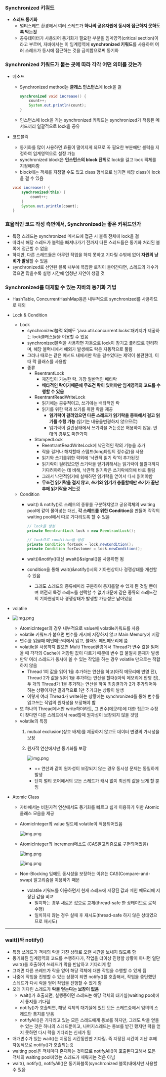 ### **Synchronized 키워드**

- **스레드 동기화**
    - 멀티스레드 환경에서 여러 스레드가 **하나의 공유자원에 동시에 접근하지 못하도록 막는것**
    - 공유데이터가 사용되어 동기화가 필요한 부분을 임계영역(critical section)이라고 부르며, 자바에서는 이 임계영역에 **synchronized 키워드**를 사용하여 여러 스레드가 동시에 접근하는 것을 금지함으로써 동기화

### Synchronized 키워드가 붙는 곳에 따라 각각 어떤 의미를 갖는가

- 메소드
    - Synchronized method는 **클래스 인스턴스**에 lock을 걺

        ```java
        synchronized void increase() {
        	count++;
        	System.out.println(count);
        }
        ```

    - 인스턴스에 lock을 거는 synchronized 키워드는 synchronized가 적용된 메서드끼리 일괄적으로 lock을 공유
- 코드블럭
    - 동기화를 많이 사용하면 효율이 떨어지게 되므로 꼭 필요한 부분에만 블럭을 지정하여 임계영역으로 설정 가능
    - synchronized block은 **인스턴스의 block 단위**로 lock을 걸고 lock 객체를 지정해야함
    - block에는 객체를 지정할 수도 있고 class 형식으로 넘기면 해당 class에 lock을 걸 수 있음

    ```java
    void increase() {
    	synchronized(this) {
    		count++;
    	}
    	System.out.println(count);
    }
    ```


### 효율적인 코드 작성 측면에서, Synchronized는 좋은 키워드인가

- 특정 스레드는 synchronized 메서드에 접근 시 블록 전체에 lock을 걺
- 따라서 해당 스레드가 블럭을 빠져나가기 전까지 다른 스레드들은 동기화 처리된 블록에 접근할 수 없음
- 하지만, 다른 스레드들은 아무런 작업을 하지 못하고 기다릴 수밖에 없어 **자원의 낭비가 발생**할 수 있음
- synchronized로 선언된 블록 내부에 복잡한 로직이 들어간다면, 스레드의 개수가 많으면 많을수록 실행 시간에 엄청난 지연이 생길 것

### Synchronized를 대체할 수 있는 자바의 동기화 기법

- HashTable, ConcurrentHashMap등은 내부적으로 synchronized를 사용하므로 제외
- Lock & Condition
    - Lock
        - synchronized블럭 외에도 ‘java.util.concurrent.locks’패키지가 제공하는 lock클래스들을 이용할 수 있음
        - synchronized블럭을 사용하면 자동으로 lock이 잠기고 풀리므로 편리하며, 해당 블럭내에서 예외가 발생해도 락은 자동적으로 풀림
        - 그러나 때로는 같은 메서드 내에서만 락을 걸수있다는 제약이 불편한데, 이때 락 클래스를 사용함
        - 종류
            - ReentrantLock
                - 재진입이 가능한 락. 가장 일반적인 배타락
                - **배타적인 락이기때문에 무조건 락이 있어야만 임계영역의 코드를 수행할 수 있음**
            - ReentrantReadWriteLock
                - 읽기에는 공유적이고, 쓰기에는 배타적인 락
                - 읽기를 위한 락과 쓰기를 위한 락을 제공
                    - **읽기락이 걸려있으면 다른 스레드가 읽기락을 중복해서 걸고 읽기를 수행 가능** (읽기는 내용을변경하지 않으므로)
                    - 읽기락이 걸린상태에서 쓰기락을 거는것은 허용하지 않음. 반대의 경우도 마찬가지
            - StampedLock
                - ReentrantReadWriteLock에 낙관적인 락의 기능을 추가
                - 락을 걸거나 해지할때 스탬프(long타입의 정수값)을 사용
                - 읽기와 쓰기를위한 락외에 ‘낙관적 읽기 락’이 추가된것
                - 읽기락이 걸려있으면 쓰기락을 얻기위해서는 읽기락이 풀릴때까지 기다려야하는 데 비해, 낙관적 읽기락은 쓰기락에의해 바로 풀림
                - 그래서 낙관적읽기에 실패하면 읽기락을 얻어서 다시 읽어야함
                - **무조건 읽기락을 걸지 않고, 쓰기와 읽기가 충돌할때만 쓰기가 끝난후에 읽기락을 거는것**
    - Condition
        - wait() & notify()로 스레드의 종류를 구분하지않고 공유객체의 waiting pool에 같이 몰아넣는 대신, **각 스레드를 위한 Condition**을 만들어 각각의 waiting pool에서 따로 기다리도록 할 수 있음

            ```java
            // lock을 생성
            private ReentrantLock lock = new ReentrantLock();
            
            // lock으로 condition을 생성
            private Condition forCook = lock.newCondition();
            private Condition forCustomer = lock.newCondition();
            ```

        - wait()&notify()대신 await()&signal()을 사용하면 됨
        - condition을 통해 wait()&notify()시의 기아현상이나 경쟁상태를 개선할 수 있음
            - 그래도 스레드의 종류에따라 구분하여 통지를할 수 있게 된 것일 뿐이며 여전히 특정 스레드를 선택할 수 없기때문에 같은 종류의 스레드간의 기아현상이나 경쟁상태가 발생할 가능성은 남아있음
- volatile
- ![img.png](img/synchronized1.png)

    - AtomicInteger의 경우 내부적으로 value에 volatile키워드를 사용
    - volatile 키워드가 붙으면 변수를 캐시에 저장하지 않고 Main Memory에 저장
    - 변수를 읽을때 메인메모리에서 읽고, 쓸때도 메인메모리에 씀
    - volatile을 사용하지 않으면 Multi Thread환경에서 Thread가 변수 값을 읽어올 때 각각의 Cache에 저장된 값이 다르기 때문에 변수 값 불일치 문제가 발생
    - 만약 여러 스레드가 동시에 쓸 수 있는 작업을 하는 경우 volatile 만으로는 적합하지 않음
        - Thread 1이 값을 읽어 1을 추가하는 연산을 하고(아직 메모리에 반영 전), Thread 2가 값을 읽어 1을 추가하는 연산을 할때((아직 메모리에 반영 전), 두 개의 Thread가 1을 추가하는 연산을 하여 최종결과가 2가 추가되어야 하는 상황이지만 결과적으로 1만 추가되는 상황이 발생
        - 이렇게 여러 Thread가 write하는 상황에는 synchronized를 통해 변수를 읽고쓰는 작업의 원자성을 보장해야 함
    - 또 하나의 Thread에서만 write하더라도, 그 변수(메모리)에 대한 접근과 수정이 잦다면 다른 스레드에서 read할때 원자성이 보장되지 않을 것임
    - volatile의 특징
        1. mutual exclusion(상호 배제)를 제공하지 않고도 데이터 변경의 가시성을 보장
        2. 원자적 연산에서만 동기화를 보장

           ![img.png](img/synchronized2.png)

            - ++ 연산과 같이 원자성이 보장되지 않는 경우 동시성 문제는 동일하게 발생
            - 단지 멀티 코어에서의 모든 스레드가 캐시 없이 최신의 값을 보게 할 뿐임
- Atomic Class
    - 자바에서는 비원자적 연산에서도 동기화를 빠르고 쉽게 이용하기 위한 Atomic 클래스 모음을 제공
    - AtomicInteger의 value 필드에 volatile이 적용되어있음

      ![img.png](img/synchronized3.png)

    - AtomicInteger의 increment메소드 (CAS알고리즘으로 구현되어있음)

      ![img.png](img/synchronized4.png)

      ![img.png](img/synchronized5.png)

    - Non-Blocking 임에도 동시성을 보장하는 이유는 CAS(Compare-and-swap) 알고리즘을 이용하기 때문
        - volatile 키워드를 이용하면서 현재 스레드에 저장된 값과 메인 메모리에 저장된 값을 비교
            - 일치하는 경우 새로운 값으로 교체(thread-safe 한 상태이므로 로직 수행)
            - 일치하지 않는 경우 실패 후 재시도(thread-safe 하지 않은 상태였으므로 재시도)

---

### wait()와 notify()

- 특정 쓰레드가 객체의 락을 가진 상태로 오랜 시간을 보내지 않도록 함
- 동기화된 임계영역의 코드를 수행하다가, 작업을 더이상 진행할 상황이 아니면 일단 wait()를 호출하여 쓰레드가 락을 반납하고 기다리게 함
- 그러면 다른 쓰레드가 락을 얻어 해당 객체에 대한 작업을 수행할 수 있게 됨
- 나중에 작업을 진행할 수 있는 상황이 되면 notify()를 호출해서, 작업을 중단했던 스레드가 다시 락을 얻어 작업을 진행할 수 있게 함
- 오래 기다린 스레드가 **락을 얻는다는 보장이 없음**
    - wait()가 호출되면, 실행중이던 스레드는 해당 객체의 대기실(waiting pool)에서 통지를 기다림
    - notify()가 호출되면, 해당 객체의 대기실에 있던 모든 스레드중에서 임의의 스레드만 통지를 받음
    - notifyAll()은 기다리고 있는 모든 스레드에게 통보를 하지만, 그래도 락을 얻을 수 있는 것은 하나의 스레드뿐이고, 나머지스레드는 통보를 받긴 했지만 락을 얻지 못하면 다시 락을 기다리는 신세가 됨
- 매개변수가 있는 wait()는 지정된 시간동안만 기다림. 즉 지정된 시간이 지난 후에 자동적으로 notify()가 호출되는것
- waiting pool은 객체마다 존재하는 것이므로 notifyAll()이 호출된다고해서 모든 객체의 waiting pool에있는 스레드가 깨워지는 것은 아님
- wait(), notify(), notifyAll()은 동기화블록(synchronized 블록)내에서만 사용할 수 있음